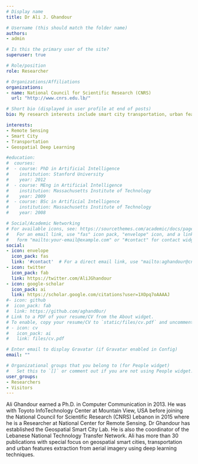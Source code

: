 ```yaml
---
# Display name
title: Dr Ali J. Ghandour

# Username (this should match the folder name)
authors:
- admin

# Is this the primary user of the site?
superuser: true

# Role/position
role: Researcher

# Organizations/Affiliations
organizations:
- name: National Council for Scientific Research (CNRS)
  url: "http://www.cnrs.edu.lb/"

# Short bio (displayed in user profile at end of posts)
bio: My research interests include smart city transportation, urban features detection from high resolution aerial imagery and geospatila deep learning.

interests:
- Remote Sensing
- Smart City
- Transportation
- Geospatial Deep Learning

#education:
#  courses:
#  - course: PhD in Artificial Intelligence
#    institution: Stanford University
#    year: 2012
#  - course: MEng in Artificial Intelligence
#    institution: Massachusetts Institute of Technology
#    year: 2009
#  - course: BSc in Artificial Intelligence
#    institution: Massachusetts Institute of Technology
#    year: 2008

# Social/Academic Networking
# For available icons, see: https://sourcethemes.com/academic/docs/page-builder/#icons
#   For an email link, use "fas" icon pack, "envelope" icon, and a link in the
#   form "mailto:your-email@example.com" or "#contact" for contact widget.
social:
- icon: envelope
  icon_pack: fas
  link: '#contact'  # For a direct email link, use "mailto:aghandour@cnrs.edu.lb".
- icon: twitter
  icon_pack: fab
  link: https://twitter.com/AliJGhandour
- icon: google-scholar
  icon_pack: ai
  link: https://scholar.google.com/citations?user=1XOpq7oAAAAJ
#- icon: github
#  icon_pack: fab
#  link: https://github.com/aghand0ur/
# Link to a PDF of your resume/CV from the About widget.
# To enable, copy your resume/CV to `static/files/cv.pdf` and uncomment the lines below.
# - icon: cv
#   icon_pack: ai
#   link: files/cv.pdf

# Enter email to display Gravatar (if Gravatar enabled in Config)
email: ""

# Organizational groups that you belong to (for People widget)
#   Set this to `[]` or comment out if you are not using People widget.
user_groups:
- Researchers
- Visitors
---
```


Ali Ghandour earned a Ph.D. in Computer Communication in 2013. He was with Toyoto InfoTechnology Center at Mountain View, USA before joining the National Council for Scientific Research (CNRS) Lebanon in 2015 where he is a Researcher at National Center for Remote Sensing. Dr Ghandour has established the Geospatial Smart City Lab. He is also the coordinator of the Lebanese National Technology Transfer Network. Ali has more than 30 publications with special focus on geospatial smart cities, transportation and urban features extraction from aerial imagery using deep learning techniques. 
